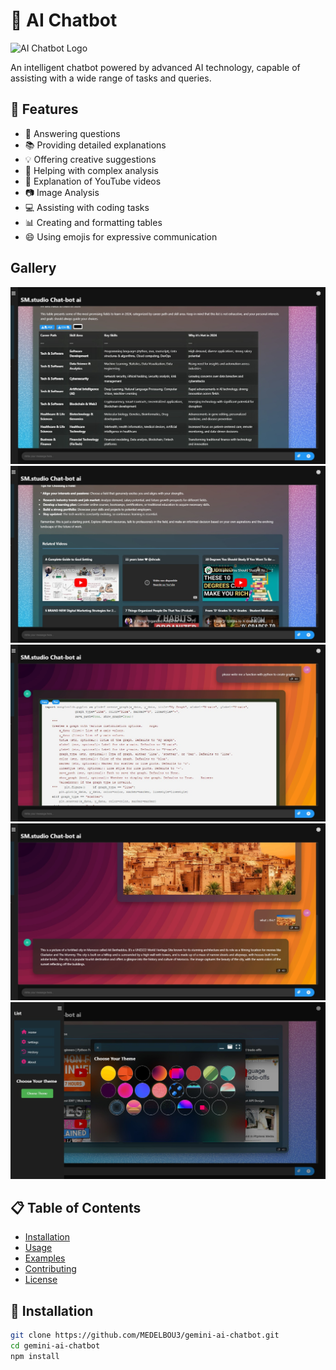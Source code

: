 # 🤖 AI Chatbot

![AI Chatbot Logo](https://cdn.dribbble.com/userupload/6115936/file/still-7e54500446c7951207339116b09f1694.png?resize=320x240&vertical=center)

An intelligent chatbot powered by advanced AI technology, capable of assisting with a wide range of tasks and queries.

## 🌟 Features

- 💬 Answering questions
- 📚 Providing detailed explanations
- 💡 Offering creative suggestions
- 🧠 Helping with complex analysis
- 🎥 Explanation of YouTube videos
- 📷 Image Analysis
- 💻 Assisting with coding tasks
- 📊 Creating and formatting tables
- 😄 Using emojis for expressive communication

## Gallery
![Tables](tables.jpeg)
![Explanation Youtube Videos](videos.jpeg)
![Coding](coding.jpeg)
![Image Analysis](analysis.jpeg)
![Change Themes](theme.jpeg)
## 📋 Table of Contents

- [Installation](#installation)
- [Usage](#usage)
- [Examples](#examples)
- [Contributing](#contributing)
- [License](#license)

## 🔧 Installation

```bash
git clone https://github.com/MEDELBOU3/gemini-ai-chatbot.git
cd gemini-ai-chatbot
npm install
